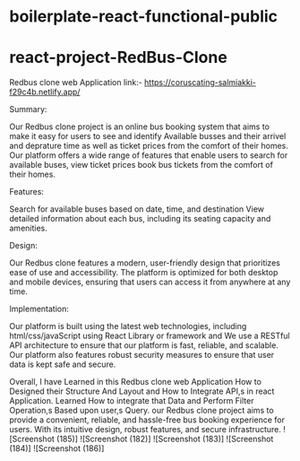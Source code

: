 # boilerplate-react-functional-public

# react-project-RedBus-Clone
Redbus clone web Application link:- https://coruscating-salmiakki-f29c4b.netlify.app/

Summary:

Our Redbus clone project is an online bus booking system that aims to make it easy for users to see and identify Available busses and their arrivel and deprature time as well as ticket prices from the comfort of their homes.
Our platform offers a wide range of features that enable users to search for available buses, view ticket prices book bus tickets from the comfort of their homes.

Features:

Search for available buses based on date, time, and destination
View detailed information about each bus, including its seating capacity and amenities.

Design:

Our Redbus clone features a modern, user-friendly design that prioritizes ease of use and accessibility. The platform is optimized for both desktop and mobile devices, ensuring that users can access it from anywhere at any time.

Implementation:

Our platform is built using the latest web technologies, including html/css/javaScript using React Library or framework and We use a RESTful API architecture to ensure that our platform is fast, reliable, and scalable. Our platform also features robust security measures to ensure that user data is kept safe and secure.

Overall,
I have Learned in this Redbus clone web Application How to Designed their Structure And Layout and How to Integrate API,s  in react Application.
Learned How to integrate that Data and Perform Filter Operation,s Based upon user,s Query.
our Redbus clone project aims to provide a convenient, reliable, and hassle-free bus booking experience for users. With its intuitive design, robust features, and secure infrastructure.
![Screenshot (185)]
![Screenshot (182)]
![Screenshot (183)]
![Screenshot (184)]
![Screenshot (186)]









